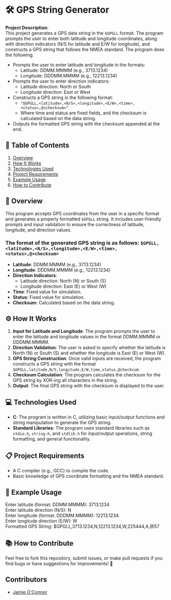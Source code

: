 # 🛠️ GPS String Generator

**Project Description**: <br>
This project generates a GPS data string in the `$GPGLL` format. The program prompts the user to enter both latitude and longitude coordinates, along with direction indicators (N/S for latitude and E/W for longitude), and constructs a GPS string that follows the NMEA standard.
The program does the following:
- Prompts the user to enter latitude and longitude in the formats:
  - Latitude: DDMM.MMMM (e.g., 3713.1234)
  - Longitude: DDDMM.MMMM (e.g., 12213.1234)
- Prompts the user to enter direction indicators:
  - Latitude direction: North or South
  - Longitude direction: East or West
- Constructs a GPS string in the following format:
  - `"$GPGLL,<latitude>,<N/S>,<longitude>,<E/W>,<time>,<status>,@<checksum>"`
  - Where time and status are fixed fields, and the checksum is calculated based on the data string.
 - Outputs the formatted GPS string with the checksum appended at the end.

## 📑 Table of Contents

1. [Overview](#-overview)
2. [How It Works](#-how-it-works)
3. [Technologies Used](#-technologies-used)
4. [Project Requirements](#-project-requirements)
5. [Example Usage](#-example-usage)
7. [How to Contribute](#-how-to-contribute)

## 📝 Overview

This program accepts GPS coordinates from the user in a specific format and generates a properly formatted `$GPGLL` string. It includes user-friendly prompts and input validation to ensure the correctness of latitude, longitude, and direction values.

### The format of the generated GPS string is as follows: `$GPGLL,<latitude>,<N/S>,<longitude>,<E/W>,<time>,<status>,@<checksum>`


- **Latitude**: DDMM.MMMM (e.g., 3713.1234)
- **Longitude**: DDDMM.MMMM (e.g., 12213.1234)
- **Direction Indicators**: 
  - Latitude direction: North (N) or South (S)
  - Longitude direction: East (E) or West (W)
- **Time**: Fixed value for simulation.
- **Status**: Fixed value for simulation.
- **Checksum**: Calculated based on the data string.

## ⚙️ How It Works

1. **Input for Latitude and Longitude**: The program prompts the user to enter the latitude and longitude values in the format DDMM.MMMM or DDDMM.MMMM.
2. **Direction Validation**: The user is asked to specify whether the latitude is North (N) or South (S) and whether the longitude is East (E) or West (W).
3. **GPS String Construction**: Once valid inputs are received, the program constructs a GPS string with the format `$GPGLL,latitude,N/S,longitude,E/W,time,status,@checksum`.
4. **Checksum Calculation**: The program calculates the checksum for the GPS string by XOR-ing all characters in the string.
5. **Output**: The final GPS string with the checksum is displayed to the user.

## 💻 Technologies Used

- **C**: The program is written in C, utilizing basic input/output functions and string manipulation to generate the GPS string.
- **Standard Libraries**: The program uses standard libraries such as `stdio.h`, `string.h`, and `stdlib.h` for input/output operations, string formatting, and general functionality.

## 📋 Project Requirements

- A C compiler (e.g., GCC) to compile the code.
- Basic knowledge of GPS coordinate formatting and the NMEA standard.

## 🎯 Example Usage

Enter latitude (format: DDMM.MMMM): 3713.1234 <br>
Enter latitude direction (N/S): N <br>
Enter longitude (format: DDDMM.MMMM): 12213.1234 <br>
Enter longitude direction (E/W): W <br>
Formatted GPS String: $GPGLL,3713.1234,N,12213.1234,W,225444,A,@57

## 📚 How to Contribute

Feel free to fork this repository, submit issues, or make pull requests if you find bugs or have suggestions for improvements! 🙂

## Contributors
- [Jamie O'Connor](https://github.com/404JayNotFound)
